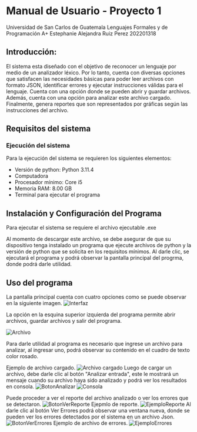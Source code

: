 # Manual de Usuario - Proyecto 1
Universidad de San Carlos de Guatemala
Lenguajes Formales y de Programación A+
Estephanie Alejandra Ruiz Perez
202201318
## Introducción: 
El sistema esta diseñado con el objetivo de reconocer un lenguaje por medio de un analizador léxico. Por lo tanto, cuenta con diversas opciones que satisfacen las necesidades básicas para poder leer archivos con formato JSON, identificar errores y ejecutar instrucciones válidas para el lenguaje. Cuenta con una opción donde se pueden abrir y guardar archivos. Además, cuenta con una opción para analizar este archivo cargado. Finalmente, genera reportes que son representados por gráficas según las instrucciones del archivo.
## Requisitos del sistema
### Ejecución del sistema
Para la ejecución del sistema se requieren los siguientes elementos:
* Versión de python: Python 3.11.4
* Computadora
* Procesador mínimo: Core i5
* Memoria RAM: 8.00 GB
* Terminal para ejecutar el programa

## Instalación y Configuración del Programa

Para ejecutar el sistema se requiere el archivo ejecutable .exe 

Al momento de descargar este archivo, se debe asegurar de que su dispositivo tenga instalado un programa que ejecute archivos de python y la versión de python que se solicita en los requisitos mínimos. Al darle clic, se ejecutará el programa y podrá observar la pantalla principal del progrma, donde podrá darle utilidad.

## Uso del programa
La pantalla principal cuenta con cuatro opciones como se puede observar en la siguiente imagen.
![Interfaz](https://i.ibb.co/GR3ckhj/Interfaz.jpg)

La opción en la esquina superior izquierda del programa permite abrir archivos, guardar archivos y salir del programa.

![Archivo](https://i.ibb.co/zm3Tskr/archivo.jpg)

Para darle utilidad al programa es necesario que ingrese un archivo para analizar, al ingresar uno, podrá observar su contenido en el cuadro de texto color rosado. 

Ejemplo de archivo cargado.
![Archivo cargado](https://i.ibb.co/Vj4rSXr/ejemplo-Archivo-Cargado.jpg)
Luego de cargar un archivo, debe darle clic al botón "Analizar entrada", este le mostrará un mensaje cuando su archivo haya sido analizado y podrá ver los resultados en consola.
![BotonAnalizar](https://i.ibb.co/Sc3TdDH/analizar-entrada.jpg)
![Consola](https://i.ibb.co/Sw9QC3Z/Ejemplo-Consola.jpg)

Puede proceder a ver el reporte del archivo analizado o ver los errores que se detectaron. 
![BotonVerReporte](https://i.ibb.co/10J8CrV/ver-Reporte.jpg)
Ejepmlo de reporte.
![EjemploReporte](https://i.ibb.co/jgnNg8w/ejemplo-Reporte.jpg)
Al darle clic al botón Ver Errores podrá observar una ventana nueva, donde se pueden ver los errores detectados por el sistema en un archivo Json. 
![BotonVerErrores](https://i.ibb.co/fxcNfYv/ver-Errores.jpg)
Ejemplo de archivo de errores. 
![EjemploErrores](https://i.ibb.co/jR3MmqK/ejemplo-Errores.jpg)